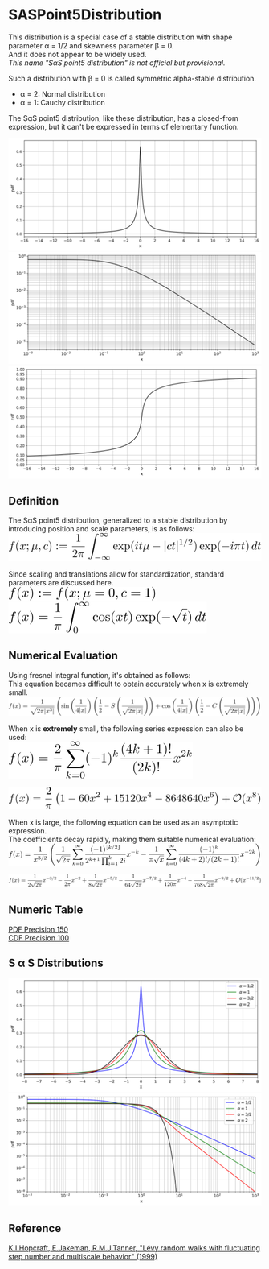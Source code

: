 # SASPoint5Distribution
 
This distribution is a special case of a stable distribution with shape parameter &alpha; = 1/2 and skewness parameter &beta; = 0.  
And it does not appear to be widely used.  
*This name "S&alpha;S point5 distribution" is not official but provisional.*

Such a distribution with &beta; = 0 is called symmetric alpha-stable distribution.  
- &alpha; = 2: Normal distribution
- &alpha; = 1: Cauchy distribution

The S&alpha;S point5 distribution, like these distribution, has a closed-from expression, but it can't be expressed in terms of elementary function.  

![pdf](figures/sas_point5_pdf.svg)  
![pdf-loglog](figures/sas_point5_pdf_loglog.svg)  
![cdf](figures/sas_point5_cdf.svg)  

## Definition
The S&alpha;S point5 distribution, generalized to a stable distribution by introducing position and scale parameters, is as follows:  
![alphahalf1](figures/alphahalf1.svg)  

Since scaling and translations allow for standardization, standard parameters are discussed here.  
![alphahalf2](figures/alphahalf2.svg)  
![alphahalf3](figures/alphahalf3.svg)  

## Numerical Evaluation
Using fresnel integral function, it's obtained as follows:  
This equation becames difficult to obtain accurately when x is extremely small.
![alphahalf4](figures/alphahalf4.svg)  

When x is **extremely** small, the following series expression can also be used:  
![alphahalf5](figures/alphahalf5.svg)  

![alphahalf6](figures/alphahalf6.svg)  

When x is large, the following equation can be used as an asymptotic expression.  
The coefficients decay rapidly, making them suitable numerical evaluation:  
![alphahalf7](figures/alphahalf7.svg)  

![alphahalf8](figures/alphahalf8.svg)  

## Numeric Table
[PDF Precision 150](results/pdf_precision150.csv)  
[CDF Precision 100](results/cdf_precision100.csv)  

## S &alpha; S Distributions
![sass-pdf](figures/sass_pdf.svg)  
![sass-pdf-loglog](figures/sass_pdf_loglog.svg)  

## Reference
[K.I.Hopcraft, E.Jakeman, R.M.J.Tanner, "Lévy random walks with fluctuating step number and multiscale behavior" (1999)](https://journals.aps.org/pre/abstract/10.1103/PhysRevE.60.5327)  

